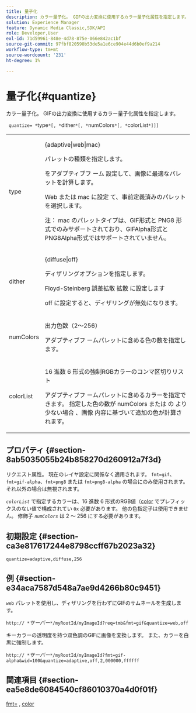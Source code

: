 ```yaml
---
title: 量子化
description: カラー量子化。 GIFの出力変換に使用するカラー量子化属性を指定します。
solution: Experience Manager
feature: Dynamic Media Classic,SDK/API
role: Developer,User
exl-id: 71d59961-848e-4d78-875e-066e842ac1bf
source-git-commit: 97fbf820590b53de5a1e6ce904e44d6b0ef9a214
workflow-type: tm+mt
source-wordcount: '231'
ht-degree: 1%

---
```


# 量子化{#quantize}

カラー量子化。 GIFの出力変換に使用するカラー量子化属性を指定します。

` quantize= *`type`*[, *`dither`*[, *`numColors`*[, *`colorList`*]]]`

<table id="table_A669A9058C8043A5BAE80B03A13B015B"> 
 <tbody> 
  <tr> 
   <td colname="col1"> <p> <span class="codeph"> <span class="varname"> type </span> </span> </p> </td> 
   <td colname="col2"> <p> <span class="codeph"> {adaptive|web|mac} </span> </p> <p>パレットの種類を指定します。 </p> <p>をアダプティブフ </span> ーム <span class="codeph"> 設定して、画像に最適なパレットを計算します。 </p> <p>Web </span> または <span class="codeph"> mac </span> に設定 <span class="codeph"> て、事前定義済みのパレットを選択します。 </p> <p> <p>注：<span class="codeph"> mac </span> のパレットタイプは、GIF形式と PNG8 形式でのみサポートされており、GIFAlpha形式と PNG8Alpha形式ではサポートされていません。</p> </p> </td> 
  </tr> 
  <tr> 
   <td colname="col1"> <p> <span class="codeph"> <span class="varname"> dither </span> </span> </p> </td> 
   <td colname="col2"> <p> <span class="codeph"> {diffuse|off} </span> </p> <p>ディザリングオプションを指定します。 </p> <p>Floyd-Steinberg 誤差拡散 <span class="codeph"> 拡散 </span> に設定します </p> <p><span class="codeph"> off </span> に設定すると、ディザリングが無効になります。</p> </td> 
  </tr> 
  <tr> 
   <td colname="col1"> <p> <span class="codeph"> <span class="varname"> numColors </span> </span> </p> </td> 
   <td colname="col2"> <p>出力色数（2～256） </p> <p><span class="codeph"> アダプティブフ </span> ームパレットに含める色の数を指定します。</p> </td> 
  </tr> 
  <tr> 
   <td colname="col1"> <p> <span class="codeph"> <span class="varname"> colorList </span> </span> </p> </td> 
   <td colname="col2"> <p>16 進数 6 形式の強制RGBカラーのコンマ区切りリスト </p> <p><span class="codeph"> アダプティブフ </span> ームパレットに含めるカラーを指定できます。 指定した色の数が numColors または </span> の <span class="codeph"> より少ない場合 <span class="varname">、画像 </span> 内容に基づいて追加の色が計算されます。</p> </td> 
  </tr> 
 </tbody> 
</table>

## プロパティ {#section-8ab5035055b24b858270d260912a7f3d}

リクエスト属性。 現在のレイヤ設定に関係なく適用されます。 `fmt=gif`、`fmt=gif-alpha`、`fmt=png8` または `fmt=png8-alpha` の場合にのみ使用されます。 それ以外の場合は無視されます。

*`colorList`* で指定するカラーは、16 進数 6 形式のRGB値（[color](/help/aem-is-ir-api/is-api/http-ref/image-serving-api-ref/c-http-protocol-reference/c-command-reference/r-color-commandref.md) でプレフィックスのない値で構成されてい `0x` 必要があります。 他の色指定子は使用できません。 修飾子 *`numColors`* は 2 ～ 256 にする必要があります。

## 初期設定 {#section-ca3e817617244e8798ccff67b2023a32}

`quantize=adaptive,diffuse,256`

## 例 {#section-e34aca7587d548a7ae9d4266b80c9451}

`web` パレットを使用し、ディザリングを行わずにGIFのサムネールを生成します。

`http:// *`*サーバー*`*/myRootId/myImageId?req=tmb&fmt=gif&quantize=web,off`

キーカラーの透明度を持つ双色調のGIFに画像を変換します。 また、カラーを白黒に強制します。

`http:// *`*サーバー*`*/myRootId/myImageId?fmt=gif-alpha&wid=100&quantize=adaptive,off,2,000000,ffffff`

## 関連項目 {#section-ea5e8de6084540cf86010370a4d0f01f}

[fmt=](../../../../../is-api/http-ref/image-serving-api-ref/c-http-protocol-reference/c-command-reference/r-is-http-fmt.md#reference-cdf10043423b45ba9fe15157fb3ae37a) , [color](/help/aem-is-ir-api/is-api/http-ref/image-serving-api-ref/c-http-protocol-reference/c-data-types/r-is-http-color.md)
